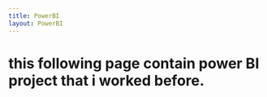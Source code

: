 ```yaml
---
title: PowerBI
layout: PowerBI
---
```



# this following page contain power BI project that i worked before.
